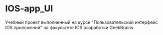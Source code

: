 # IOS-app_UI

Учебный проект выполненный на курсе "Пользовательский интерфейс IOS приложений" на факультете IOS разработки GeekBrains
